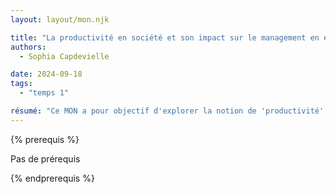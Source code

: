 ```yaml
---
layout: layout/mon.njk

title: "La productivité en société et son impact sur le management en entreprise"
authors:
  - Sophia Capdevielle

date: 2024-09-18
tags: 
  - "temps 1"

résumé: "Ce MON a pour objectif d'explorer la notion de 'productivité', qui semble obséder de plus en plus de personnes, et d'analyser son impact sur le monde du travail et les pratiques managériales. À travers ce travail, je souhaite également traiter le sujet des logiciels dits de 'productivité' et leurs liens avec cette dynamique."
---
```


{% prerequis %}

Pas de prérequis

{% endprerequis %}


